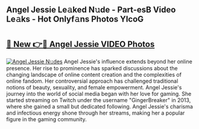 ## Angel Jessie Le𝚊ked N𝚞de - Part-esB Video Le𝚊ks - Hot Onlyf𝚊ns Photos YIcoG

# <h2><a href="http://ab38928.deff.icu/?id=Angel+Jessie">🔗 New 👉🔴 Angel Jessie VIDEO Photos</a></h2>

[![Angel Jessie N𝚞des](https://i.imgur.com/rIISA9y.gif)](http://ab38928.deff.icu/?id=Angel+Jessie)
Angel Jessie's influence extends beyond her online presence. Her rise to prominence has sparked discussions about the changing landscape of online content creation and the complexities of online fandom. Her controversial approach has challenged traditional notions of beauty, sexuality, and female empowerment. Angel Jessie's journey into the world of social media began with her love for gaming. She started streaming on Twitch under the username "GingerBreaker" in 2013, where she gained a small but dedicated following. Angel Jessie's charisma and infectious energy shone through her streams, making her a popular figure in the gaming community.
